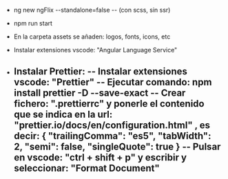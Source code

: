 - ng new ngFlix --standalone=false
  -- (con scss, sin ssr)

- npm run start

- En la carpeta assets se añaden: logos, fonts, icons, etc

- Instalar extensiones vscode: "Angular Language Service"

- Instalar Prettier:
  -- Instalar extensiones vscode: "Prettier"
  -- Ejecutar comando: npm install prettier -D --save-exact
  -- Crear fichero: ".prettierrc" y ponerle el contenido que se indica en la url: "prettier.io/docs/en/configuration.html" , es decir:
  {
  "trailingComma": "es5",
  "tabWidth": 2,
  "semi": false,
  "singleQuote": true
  }
  -- Pulsar en vscode: "ctrl + shift + p" y escribir y seleccionar: "Format Document"
  --
